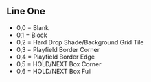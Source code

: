 ## Line One
* 0,0 = Blank
* 0,1 = Block
* 0,2 = Hard Drop Shade/Background Grid Tile
* 0,3 = Playfield Border Corner
* 0,4 = Playfield Border Edge
* 0,5 = HOLD/NEXT Box Corner
* 0,6 = HOLD/NEXT Box Full
